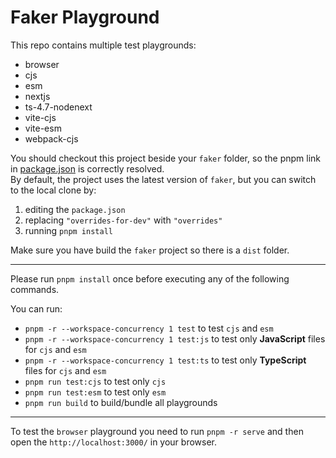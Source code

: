 # Faker Playground

This repo contains multiple test playgrounds:

- browser
- cjs
- esm
- nextjs
- ts-4.7-nodenext
- vite-cjs
- vite-esm
- webpack-cjs

You should checkout this project beside your `faker` folder, so the pnpm link in [package.json](./package.json) is correctly resolved.  
By default, the project uses the latest version of `faker`, but you can switch to the local clone by:

1. editing the `package.json`
2. replacing `"overrides-for-dev"` with `"overrides"`
3. running `pnpm install`

Make sure you have build the `faker` project so there is a `dist` folder.

---

Please run `pnpm install` once before executing any of the following commands.

You can run:

- `pnpm -r --workspace-concurrency 1 test` to test `cjs` and `esm`
- `pnpm -r --workspace-concurrency 1 test:js` to test only **JavaScript** files for `cjs` and `esm`
- `pnpm -r --workspace-concurrency 1 test:ts` to test only **TypeScript** files for `cjs` and `esm`
- `pnpm run test:cjs` to test only `cjs`
- `pnpm run test:esm` to test only `esm`
- `pnpm run build` to build/bundle all playgrounds

---

To test the `browser` playground you need to run `pnpm -r serve` and then open the `http://localhost:3000/` in your browser.
